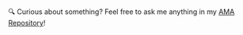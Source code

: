 🔍 Curious about something? Feel free to ask me anything in my [AMA Repository](https://github.com/auroraptor/ama)!
